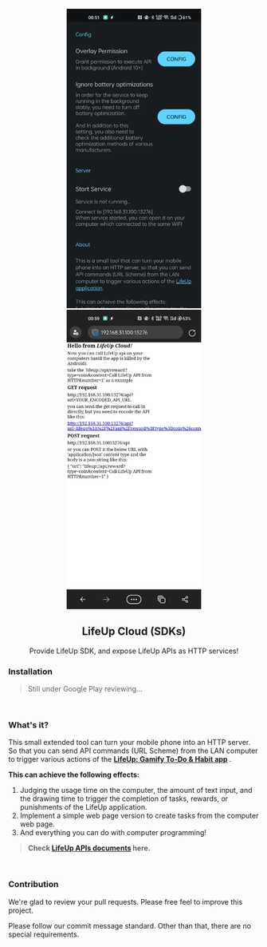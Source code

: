 <p align="center">
 <img src="https://github.com/Ayagikei/LifeUp-SDK/raw/main/imgs/01.jpg" style="height:600px" />
 <img src="https://github.com/Ayagikei/LifeUp-SDK/raw/main/imgs/02.jpg" style="height:600px" />
</p>
<h2 align="center" padding="100">LifeUp Cloud (SDKs)</h2>

<p align="center">Provide LifeUp SDK, and expose LifeUp APIs as HTTP services!</p>

### Installation

> Still under Google Play reviewing...

<br/>

### What's it?

This small extended tool can turn your mobile phone into an HTTP server.
So that you can send API commands (URL Scheme) from the LAN computer to trigger various actions of
the <b>[LifeUp: Gamify To-Do & Habit app](https://play.google.com/store/apps/details?id=net.sarasarasa.lifeup)</b>
.

<b>This can achieve the following effects:</b>

1. Judging the usage time on the computer, the amount of text input, and the drawing time to trigger
   the completion of tasks, rewards, or punishments of the LifeUp application.
2. Implement a simple web page version to create tasks from the computer web page.
3. And everything you can do with computer programming!

> <b>Check [LifeUp APIs documents](https://docs.lifeupapp.fun/en/#/guide/api) here.</b>

<br/>

### Contribution

We're glad to review your pull requests. Please free feel to improve this project.

Please follow our commit message standard. Other than that, there are no special requirements.
